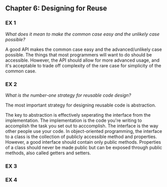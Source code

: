 ## Chapter 6: Designing for Reuse

### EX 1

_What does it mean to make the common case easy and the unlikely case possible?_

A good API makes the common case easy and the advanced/unlikely case possible. The things that most programmers will want to do should be accessible. However, the API should allow for more advanced usage, and it's acceptable to trade off complexity of the rare case for simplicity of the common case. 

### EX 2

_What is the number-one strategy for reusable code design?_

The most important strategy for designing reusable code is abstraction.

The key to abstraction is effectively seperating the interface from the implementation. The implementation is the code you're writing to accomplish the task you set out to acccomplish. The interface is the way other people use your code. In object-oriented programming, the interface to a class is the collection of publicly accessible method and properties. However, a good interface should contain only public methods. Properties of a class should never be made public but can be exposed through public methods, also called getters and setters. 

### EX 3



### EX 4
